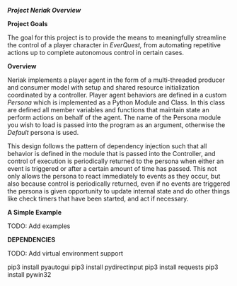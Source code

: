 ***Project Neriak Overview***

**Project Goals**

The goal for this project is to provide the means to meaningfully streamline the control of a player character in *EverQuest,* from automating repetitive actions up to complete autonomous control in certain cases. 

**Overview**

Neriak implements a player agent in the form of a multi-threaded producer and consumer model with setup and shared resource initialization coordinated by a controller. Player agent behaviors are defined in a 
custom *Persona* which is implemented as a Python Module and Class. In this class are defined all member variables and functions that maintain state an perform actions on behalf of the agent. The name of the
Persona module you wish to load is passed into the program as an argument, otherwise the *Default* persona is used.

This design follows the pattern of dependency injection such that all behavior is defined in the module that is passed into the Controller, and control of execution is periodically returned to the persona when
either an event is triggered or after a certain amount of time has passed. This not only allows the persona to react immediately to events as they occur, but also because control is periodically returned, even if no events 
are triggered the persona is given opportunity to update internal state and do other things like check timers that have been started, and act if necessary. 


**A Simple Example**

TODO: Add examples

**DEPENDENCIES**

TODO: Add virtual environment support

pip3 install pyautogui
pip3 install pydirectinput
pip3 install requests
pip3 install pywin32

